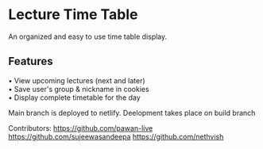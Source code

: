 # Lecture Time Table

An organized and easy to use time table display.

## Features

• View upcoming lectures (next and later)  
• Save user's group & nickname in cookies  
• Display complete timetable for the day

Main branch is deployed to netlify.
Deelopment takes place on build branch

Contributors:
https://github.com/pawan-live
https://github.com/sujeewasandeepa
https://github.com/nethvish
